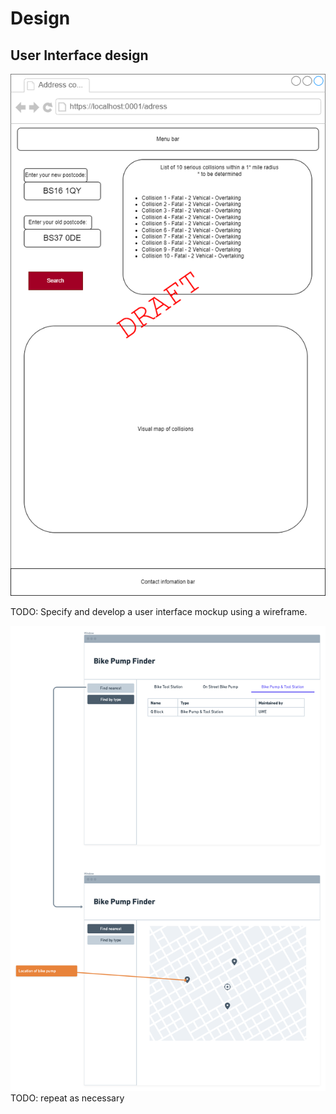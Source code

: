 # Design

## User Interface design

![](images/[DRAFT]ComparisonDesign.drawio.png)

TODO: Specify and develop a user interface mockup using a wireframe.

![Insert your wireframe/wireflow here](images/wireframe.png)
TODO: repeat as necessary